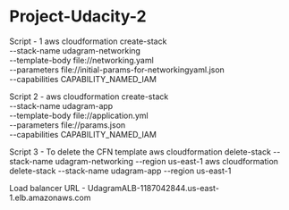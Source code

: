 # Project-Udacity-2

Script - 1
aws cloudformation create-stack \
  --stack-name udagram-networking \
  --template-body file://networking.yaml \
  --parameters file://initial-params-for-networkingyaml.json \
  --capabilities CAPABILITY_NAMED_IAM
  
Script 2 - 
aws cloudformation create-stack \
  --stack-name udagram-app \
  --template-body file://application.yml \
  --parameters file://params.json \
  --capabilities CAPABILITY_NAMED_IAM

Script 3 - To delete the CFN template
aws cloudformation delete-stack --stack-name udagram-networking --region us-east-1
aws cloudformation delete-stack --stack-name udagram-app --region us-east-1

Load balancer URL - 
UdagramALB-1187042844.us-east-1.elb.amazonaws.com
